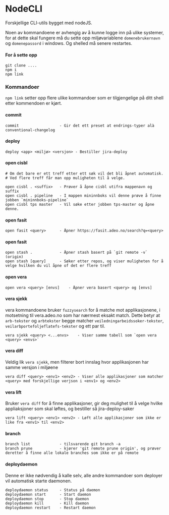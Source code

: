 # NodeCLI

Forskjellige CLI-utils bygget med nodeJS.

Noen av kommandoene er avhengig av å kunne logge inn på ulike systemer, for at dette skal fungere må du sette opp miljøvariablene `domenebrukernavn` og `domenepassord` i windows. Og shelled må senere restartes.


#### For å sette opp
```
git clone ....
npm i
npm link
```


### Kommandoer
`npm link` setter opp flere ulike kommandoer som er tilgjengelige på ditt shell etter kommendoen er kjørt.

#### commit
```
commit                  - Gir det ett preset at endrings-typer alà conventional-changelog
```

#### deploy
```
deploy <app> <miljø> <versjon> - Bestiller jira-deploy
```

#### open cisbl
```
# Om det bare er ett treff etter ett søk vil det bli åpnet automatisk. 
# Ved flere treff får man opp muligheten til å velge.
 
open cisbl . <suffix>   - Prøver å åpne cisbl utifra mappenavn og suffix 
open cisbl . pipeline   - I mappen mininnboks vil denne prøve å finne jobben `mininnboks-pipeline` 
open cisbl tps master   - Vil søke etter jobben tps-master og åpne denne.
```

#### open fasit
``` 
open fasit <query>      - Åpner https://fasit.adeo.no/search?q=<query> 
```

#### open fasit
``` 
open stash .            - Åpner stash basert på `git remote -v` (origin)
open stash [query]      - Søker etter repos, og viser muligheten for å velge hvilken du vil åpne of det er flere treff
```

#### open vera
``` 
open vera <query> [envs]    - Åpner vera basert <query> og [envs]
```

#### vera sjekk
vera kommandoene bruker `fuzzysearch` for å matche mot applikasjonene, i motsetning til vera.adeo.no som har nærmest eksakt match.
Dette betyr at `arb-tekster` og `arbtekster` begge matcher `veiledningarbeidssoker-tekster`, `veilarbportefoljeflatefs-tekster` og ett par til.
```
vera sjekk <query> <...envs>    - Viser samme tabell som `open vera <query> <envs>`
```

#### vera diff
Veldig lik `vera sjekk`, men filterer bort innslag hvor applikasjonen har samme versjon i miljøene
```
vera diff <query> <env1> <env2> - Viser alle applikasjoner som matcher <query> med forskjellige verjson i <env1> og <env2>
```

#### vera lift
Bruker `vera diff` for å finne applikasjoner, gir deg mulighet til å velge hvilke appliaksjoner som skal løftes, og bestiller så jira-deploy-saker
```
vera lift <query> <env1> <env2> - Løft alle applikasjoner som ikke er like fra <env1> til <env2>
```

#### branch
```
branch list             - tilsvarende git branch -a
branch prune            - kjører 'git remote prune origin', og prøver deretter å finne alle lokale branches som ikke er på remote
```

#### deploydaemon
Denne er ikke nødvendig å kalle selv, alle andre kommandoer som deployer vil automatisk starte daemonen. 
```
deploydaemon status     - Status på daemon
deploydaemon start      - Start daemon
deploydaemon stop       - Stop daemon
deploydaemon kill       - Kill daemon
deploydaemon restart    - Restart daemon
```